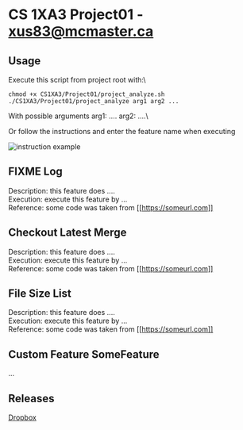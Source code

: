 # CS 1XA3 Project01 - <xus83@mcmaster.ca>
## Usage
Execute this script from project root with:\
```
chmod +x CS1XA3/Project01/project_analyze.sh
./CS1XA3/Project01/project_analyze arg1 arg2 ...
```
With possible arguments
arg1: ....
arg2: ....\

Or follow the instructions and enter the feature name when executing

![instruction example](https://i.loli.net/2020/02/14/4TD6rVJeyWcO7fZ.png)
##  FIXME Log
Description: this feature does ....\
Execution: execute this feature by ...\
Reference: some code was taken from [[https://someurl.com]]
## Checkout Latest Merge
Description: this feature does ....\
Execution: execute this feature by ...\
Reference: some code was taken from [[https://someurl.com]]
##  File Size List
Description: this feature does ....\
Execution: execute this feature by ...\
Reference: some code was taken from [[https://someurl.com]]
## Custom Feature SomeFeature
...
## Releases
[Dropbox](https://www.dropbox.com/s/558o9f009kcr6ly/project_analyze.sh?dl=0)